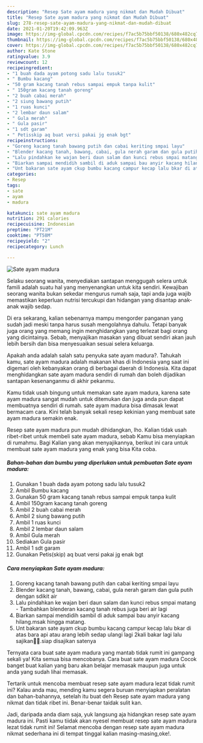 ```yaml
---
description: "Resep Sate ayam madura yang nikmat dan Mudah Dibuat"
title: "Resep Sate ayam madura yang nikmat dan Mudah Dibuat"
slug: 278-resep-sate-ayam-madura-yang-nikmat-dan-mudah-dibuat
date: 2021-01-20T19:42:09.963Z
image: https://img-global.cpcdn.com/recipes/f7ac5b75bbf50138/680x482cq70/sate-ayam-madura-foto-resep-utama.jpg
thumbnail: https://img-global.cpcdn.com/recipes/f7ac5b75bbf50138/680x482cq70/sate-ayam-madura-foto-resep-utama.jpg
cover: https://img-global.cpcdn.com/recipes/f7ac5b75bbf50138/680x482cq70/sate-ayam-madura-foto-resep-utama.jpg
author: Kate Stone
ratingvalue: 3.9
reviewcount: 12
recipeingredient:
- "1 buah dada ayam potong sadu lalu tusuk2"
- " Bumbu kacang"
- "50 gram kacang tanah rebus sampai empuk tanpa kulit"
- " 150gram kacang tanah goreng"
- "2 buah cabai merah"
- "2 siung bawang putih"
- "1 ruas kunci"
- "2 lembar daun salam"
- " Gula merah"
- " Gula pasir"
- "1 sdt garam"
- " Petisskip aq buat versi pakai jg enak bgt"
recipeinstructions:
- "Goreng kacang tanah bawang putih dan cabai keriting smpai layu"
- "Blender kacang tanah, bawang, cabai, gula nerah garam dan gula putih dengan sdikit air"
- "Lalu pindahkan ke wajan beri daun salam dan kunci rebus smpai matang  Tambahkan blenderan kacang tanah rebus juga beri air lagi"
- "Biarkan sampai mendidih sambil di aduk sampai bau anyir kacang hilang.msak hingga matang."
- "Unt bakaran sate ayam ckup bumbu kacang campur kecap lalu bkar di atas bara api atau arang lebih sedap ulangi lagi 2kali bakar lagi lalu sajikan🥰🥰.siap disajikan satenya"
categories:
- Resep
tags:
- sate
- ayam
- madura

katakunci: sate ayam madura 
nutrition: 291 calories
recipecuisine: Indonesian
preptime: "PT21M"
cooktime: "PT58M"
recipeyield: "2"
recipecategory: Lunch

---
```



![Sate ayam madura](https://img-global.cpcdn.com/recipes/f7ac5b75bbf50138/680x482cq70/sate-ayam-madura-foto-resep-utama.jpg)

Selaku seorang wanita, menyediakan santapan menggugah selera untuk famili adalah suatu hal yang menyenangkan untuk kita sendiri. Kewajiban seorang  wanita bukan sekedar mengurus rumah saja, tapi anda juga wajib memastikan keperluan nutrisi tercukupi dan hidangan yang disantap anak-anak wajib sedap.

Di era  sekarang, kalian sebenarnya mampu mengorder panganan yang sudah jadi meski tanpa harus susah mengolahnya dahulu. Tetapi banyak juga orang yang memang ingin menghidangkan yang terlezat bagi orang yang dicintainya. Sebab, menyajikan masakan yang dibuat sendiri akan jauh lebih bersih dan bisa menyesuaikan sesuai selera keluarga. 



Apakah anda adalah salah satu penyuka sate ayam madura?. Tahukah kamu, sate ayam madura adalah makanan khas di Indonesia yang saat ini digemari oleh kebanyakan orang di berbagai daerah di Indonesia. Kita dapat menghidangkan sate ayam madura sendiri di rumah dan boleh dijadikan santapan kesenanganmu di akhir pekanmu.

Kamu tidak usah bingung untuk memakan sate ayam madura, karena sate ayam madura sangat mudah untuk ditemukan dan juga anda pun dapat membuatnya sendiri di rumah. sate ayam madura bisa dimasak lewat bermacam cara. Kini telah banyak sekali resep kekinian yang membuat sate ayam madura semakin enak.

Resep sate ayam madura pun mudah dihidangkan, lho. Kalian tidak usah ribet-ribet untuk membeli sate ayam madura, sebab Kamu bisa menyiapkan di rumahmu. Bagi Kalian yang akan menyajikannya, berikut ini cara untuk membuat sate ayam madura yang enak yang bisa Kita coba.

<!--inarticleads1-->

##### Bahan-bahan dan bumbu yang diperlukan untuk pembuatan Sate ayam madura:

1. Gunakan 1 buah dada ayam potong sadu lalu tusuk2
1. Ambil  Bumbu kacang
1. Gunakan 50 gram kacang tanah rebus sampai empuk tanpa kulit
1. Ambil  150gram kacang tanah goreng
1. Ambil 2 buah cabai merah
1. Ambil 2 siung bawang putih
1. Ambil 1 ruas kunci
1. Ambil 2 lembar daun salam
1. Ambil  Gula merah
1. Sediakan  Gula pasir
1. Ambil 1 sdt garam
1. Gunakan  Petis(skip) aq buat versi pakai jg enak bgt




<!--inarticleads2-->

##### Cara menyiapkan Sate ayam madura:

1. Goreng kacang tanah bawang putih dan cabai keriting smpai layu
1. Blender kacang tanah, bawang, cabai, gula nerah garam dan gula putih dengan sdikit air
1. Lalu pindahkan ke wajan beri daun salam dan kunci rebus smpai matang  - Tambahkan blenderan kacang tanah rebus juga beri air lagi
1. Biarkan sampai mendidih sambil di aduk sampai bau anyir kacang hilang.msak hingga matang.
1. Unt bakaran sate ayam ckup bumbu kacang campur kecap lalu bkar di atas bara api atau arang lebih sedap ulangi lagi 2kali bakar lagi lalu sajikan🥰🥰.siap disajikan satenya




Ternyata cara buat sate ayam madura yang mantab tidak rumit ini gampang sekali ya! Kita semua bisa mencobanya. Cara buat sate ayam madura Cocok banget buat kalian yang baru akan belajar memasak maupun juga untuk anda yang sudah lihai memasak.

Tertarik untuk mencoba membuat resep sate ayam madura lezat tidak rumit ini? Kalau anda mau, mending kamu segera buruan menyiapkan peralatan dan bahan-bahannya, setelah itu buat deh Resep sate ayam madura yang nikmat dan tidak ribet ini. Benar-benar taidak sulit kan. 

Jadi, daripada anda diam saja, yuk langsung aja hidangkan resep sate ayam madura ini. Pasti kamu tiidak akan nyesel membuat resep sate ayam madura lezat tidak rumit ini! Selamat mencoba dengan resep sate ayam madura nikmat sederhana ini di tempat tinggal kalian masing-masing,oke!.

